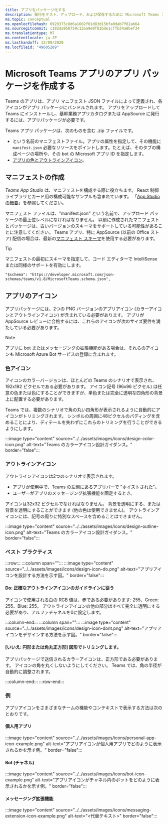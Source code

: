 ```yaml
---
title: アプリをパッケージ化する
description: 発行をテスト、アップロード、および保存するために Microsoft Teams アプリをパッケージ化する方法について説明します。
ms.topic: conceptual
ms.openlocfilehash: 6929375c8d6a1602f01d83d15bfa0dab7f02a664
ms.sourcegitcommit: c102da958759c13aa9e0f81bde1cffb34a8bef34
ms.translationtype: MT
ms.contentlocale: ja-JP
ms.lasthandoff: 12/09/2020
ms.locfileid: "49605289"
---
```

# <a name="create-an-app-package-for-your-microsoft-teams-app"></a>Microsoft Teams アプリのアプリ パッケージを作成する

Teams のアプリは、アプリ マニフェスト JSON ファイルによって定義され、各アイコンがアプリ パッケージにバンドルされます。 アプリをアップロードして Teams にインストールし、基幹業務アプリカタログまたは AppSource に発行するには、アプリパッケージが必要です。

Teams アプリ パッケージは、次のものを含む .zip ファイルです。

* という名前のマニフェストファイル。アプリの属性を指定して、その機能に `manifest.json` 必要なリソースをポイントします。たとえば、そのタブの構成ページの場所や、その bot の Microsoft アプリ ID を指定します。
* [アプリの色とアウトラインアイコン](#app-icons)。

## <a name="creating-a-manifest"></a>マニフェストの作成

*Teams App Studio* は、マニフェストを構成する際に役立ちます。 React 制御ライブラリとカード用の構成可能なサンプルも含まれています。 「[App Studio の概要](~/concepts/build-and-test/app-studio-overview.md)」を参照してください。

マニフェスト ファイルは、"manifest.json" という名前で、アップロード パッケージの最上位レベルになければなりません。 以前に作成されたマニフェストとパッケージは、古いバージョンのスキーマをサポートしている可能性があることに注意してください。 Teams アプリ、特に AppSource (以前の Office ストア) 配信の場合は、最新の[マニフェスト スキーマ](~/resources/schema/manifest-schema.md)を使用する必要があります。

> [!TIP]
> マニフェストの最初にスキーマを指定して、コード エディターで IntelliSense または同様のサポートを有効にします。
>
> `"$schema": "https://developer.microsoft.com/json-schemas/teams/v1.8/MicrosoftTeams.schema.json",`

## <a name="app-icons"></a>アプリのアイコン

アプリパッケージには、2つの PNG バージョンのアプリアイコン (カラーアイコンとアウトラインアイコン) が含まれている必要があります。 アプリが AppSource レビューに合格するには、これらのアイコンが次のサイズ要件を満たしている必要があります。

> [!Note]
> アプリに bot またはメッセージングの拡張機能がある場合は、それらのアイコンも Microsoft Azure Bot サービスの登録に含まれます。

### <a name="color-icon"></a>色アイコン

アイコンのカラーバージョンは、ほとんどの Teams のシナリオで表示され、192x192 ピクセルである必要があります。 アイコン記号 (96x96 ピクセル) は任意の色または色にすることができますが、単色または完全に透明な四角形の背景上に配置する必要があります。

Teams では、複数のシナリオで角の丸い四角形が表示されるように自動的にアイコンがトリミングされます。 シンボルの周囲に48ピクセルのパディングを含めることにより、ディテールを失わずにこれらのトリミングを行うことができるようにします。

:::image type="content" source="../../assets/images/icons/design-color-icon.png" alt-text="Teams のカラーアイコン設計ガイダンス。" border="false":::

### <a name="outline-icon"></a>アウトラインアイコン

アウトラインアイコンは2つのシナリオで表示されます。

* アプリが使用中で、Teams の左側にあるアプリバーで "ホイストされた"。
* ユーザーがアプリのメッセージング拡張機能を固定するとき。

アイコンは32x32 ピクセルでなければなりません。 背景を透明にする、または背景を透明にすることができます (他の色は使用できません)。 アウトラインアイコンには、記号の周りに特別なスペースを含めることはできません。

:::image type="content" source="../../assets/images/icons/design-outline-icon.png" alt-text="Teams のカラーアイコン設計ガイダンス。" border="false":::

### <a name="best-practices"></a>ベスト プラクティス

:::row:::
   :::column span="":::
:::image type="content" source="../../assets/images/icons/design-icon-do.png" alt-text="アプリアイコンを設計する方法を示す図。" border="false":::

#### <a name="do-follow-the-precise-outline-icon-guidelines"></a>Do: 正確なアウトラインアイコンのガイドラインに従う

アイコンで使用される白の RGB 値は、赤である必要があります: 255、Green: 255、Blue: 255。 アウトラインアイコンの他の部分はすべて完全に透明にする必要があり、アルファチャネルを0に設定します。

   :::column-end:::
   :::column span="":::
:::image type="content" source="../../assets/images/icons/design-icon-dont.png" alt-text="アプリアイコンをデザインする方法を示す図。" border="false":::

#### <a name="dont-crop-in-a-circular-or-rounded-square-shape"></a>[いいえ: 円形または角丸正方形] 図形でトリミングします。

アプリパッケージで送信されるカラーアイコンは、正方形である必要があります。 アイコンの角を丸くしないようにしてください。 Teams では、角の半径が自動的に調整されます。

   :::column-end:::
:::row-end:::

### <a name="examples"></a>例

アプリアイコンをさまざまなチームの機能やコンテキストで表示する方法は次のとおりです。

#### <a name="personal-app"></a>個人用アプリ

:::image type="content" source="../../assets/images/icons/personal-app-icon-example.png" alt-text="アプリアイコンが個人用アプリでどのように表示されるかを示す例。" border="false":::

#### <a name="bot-channel"></a>Bot (チャネル)

:::image type="content" source="../../assets/images/icons/bot-icon-example.png" alt-text="アプリアイコンがチャネル内のボットをどのように表示されるかを示す例。" border="false":::

#### <a name="messaging-extension"></a>メッセージング拡張機能

:::image type="content" source="../../assets/images/icons/messaging-extension-icon-example.png" alt-text="<代替テキスト>" border="false":::
